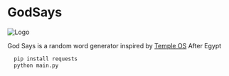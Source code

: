 # GodSays
![Logo](https://i.postimg.cc/wvWVVKR1/Onionkey.png)


God Says is a random word generator inspired by [Temple OS](https://templeos.org/) After Egypt

```bash
  pip install requests
  python main.py
```
